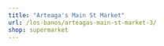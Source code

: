 ```yaml
---
title: "Arteaga's Main St Market"
url: /los-banos/arteagas-main-st-market-3/
shop: supermarket
---
```


